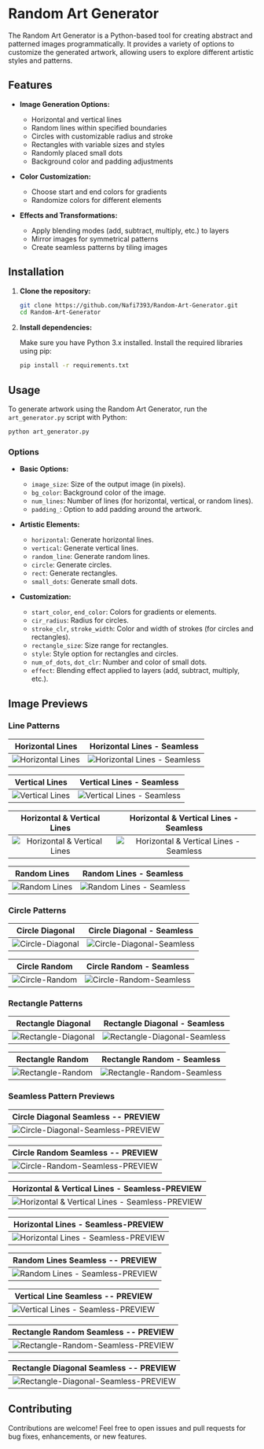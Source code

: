 # Random Art Generator


The Random Art Generator is a Python-based tool for creating abstract and patterned images programmatically. It provides a variety of options to customize the generated artwork, allowing users to explore different artistic styles and patterns.

## Features

- **Image Generation Options:**
  - Horizontal and vertical lines
  - Random lines within specified boundaries
  - Circles with customizable radius and stroke
  - Rectangles with variable sizes and styles
  - Randomly placed small dots
  - Background color and padding adjustments

- **Color Customization:**
  - Choose start and end colors for gradients
  - Randomize colors for different elements

- **Effects and Transformations:**
  - Apply blending modes (add, subtract, multiply, etc.) to layers
  - Mirror images for symmetrical patterns
  - Create seamless patterns by tiling images

## Installation

1. **Clone the repository:**

   ```bash
   git clone https://github.com/Nafi7393/Random-Art-Generator.git
   cd Random-Art-Generator
   ```

2. **Install dependencies:**

   Make sure you have Python 3.x installed. Install the required libraries using pip:

   ```bash
   pip install -r requirements.txt
   ```

## Usage

To generate artwork using the Random Art Generator, run the `art_generator.py` script with Python:

```bash
python art_generator.py
```

### Options

- **Basic Options:**
  - `image_size`: Size of the output image (in pixels).
  - `bg_color`: Background color of the image.
  - `num_lines`: Number of lines (for horizontal, vertical, or random lines).
  - `padding_`: Option to add padding around the artwork.

- **Artistic Elements:**
  - `horizontal`: Generate horizontal lines.
  - `vertical`: Generate vertical lines.
  - `random_line`: Generate random lines.
  - `circle`: Generate circles.
  - `rect`: Generate rectangles.
  - `small_dots`: Generate small dots.

- **Customization:**
  - `start_color`, `end_color`: Colors for gradients or elements.
  - `cir_radius`: Radius for circles.
  - `stroke_clr`, `stroke_width`: Color and width of strokes (for circles and rectangles).
  - `rectangle_size`: Size range for rectangles.
  - `style`: Style option for rectangles and circles.
  - `num_of_dots`, `dot_clr`: Number and color of small dots.
  - `effect`: Blending effect applied to layers (add, subtract, multiply, etc.).


## Image Previews

### Line Patterns

|               Horizontal Lines                |                    Horizontal Lines - Seamless                    |
|:---------------------------------------------:|:-----------------------------------------------------------------:|
| ![Horizontal Lines](DEMO/line-horizontal.jpg) | ![Horizontal Lines - Seamless](DEMO/line-horizontal-seamless.jpg) |

|              Vertical Lines               |                   Vertical Lines - Seamless                   |
|:-----------------------------------------:|:-------------------------------------------------------------:|
| ![Vertical Lines](DEMO/line-vertical.jpg) | ![Vertical Lines - Seamless](DEMO/line-vertical-seamless.jpg) |

|                      Horizontal & Vertical Lines                      |                          Horizontal & Vertical Lines - Seamless                           |
|:---------------------------------------------------------------------:|:-----------------------------------------------------------------------------------------:|
| ![Horizontal & Vertical Lines](DEMO/line-horizontal_and_vertical.jpg) | ![Horizontal & Vertical Lines - Seamless](DEMO/line-horizontal_and_vertical-seamless.jpg) |

|             Random Lines              |                  Random Lines - Seamless                  |
|:-------------------------------------:|:---------------------------------------------------------:|
| ![Random Lines](DEMO/line-random.jpg) | ![Random Lines - Seamless](DEMO/line-random-seamless.jpg) |



### Circle Patterns

|               Circle Diagonal                |                   Circle Diagonal - Seamless                   |
|:--------------------------------------------:|:--------------------------------------------------------------:|
| ![Circle-Diagonal](DEMO/circle-diagonal.jpg) | ![Circle-Diagonal-Seamless](DEMO/circle-diagonal-seamless.jpg) |

|              Circle Random               |                  Circle Random - Seamless                  |
|:----------------------------------------:|:----------------------------------------------------------:|
| ![Circle-Random](DEMO/circle-random.jpg) | ![Circle-Random-Seamless](DEMO/circle-random-seamless.jpg) |

### Rectangle Patterns

|                 Rectangle Diagonal                 |                    Rectangle Diagonal - Seamless                     |
|:--------------------------------------------------:|:--------------------------------------------------------------------:|
| ![Rectangle-Diagonal](DEMO/rectangle-diagonal.jpg) | ![Rectangle-Diagonal-Seamless](DEMO/rectangle-diagonal-seamless.jpg) |

|                Rectangle Random                |                   Rectangle Random - Seamless                    |
|:----------------------------------------------:|:----------------------------------------------------------------:|
| ![Rectangle-Random](DEMO/rectangle-random.jpg) | ![Rectangle-Random-Seamless](DEMO/rectangle-random-seamless.jpg) |

### Seamless Pattern Previews

|                              Circle Diagonal Seamless -- PREVIEW                               |
|:----------------------------------------------------------------------------------------------:|
| ![Circle-Diagonal-Seamless-PREVIEW](DEMO/pattern-preview/circle-diagonal-seamless-PREVIEW.png) |

|                             Circle Random Seamless -- PREVIEW                              |
|:------------------------------------------------------------------------------------------:|
| ![Circle-Random-Seamless-PREVIEW](DEMO/pattern-preview/circle-random-seamless-PREVIEW.png) |

|                                      Horizontal & Vertical Lines - Seamless-PREVIEW                                       |
|:-------------------------------------------------------------------------------------------------------------------------:|
| ![Horizontal & Vertical Lines - Seamless-PREVIEW](DEMO/pattern-preview/line-horizontal_and_vertical-seamless-PREVIEW.png) |

|                                Horizontal Lines - Seamless-PREVIEW                                |
|:-------------------------------------------------------------------------------------------------:|
| ![Horizontal Lines - Seamless-PREVIEW](DEMO/pattern-preview/line-horizontal-seamless-PREVIEW.png) |

|                             Random Lines Seamless -- PREVIEW                              |
|:-----------------------------------------------------------------------------------------:|
| ![Random Lines - Seamless-PREVIEW](DEMO/pattern-preview/line-random-seamless-PREVIEW.png) |

|                               Vertical Line Seamless -- PREVIEW                               |
|:---------------------------------------------------------------------------------------------:|
| ![Vertical Lines - Seamless-PREVIEW](DEMO/pattern-preview/line-vertical-seamless-PREVIEW.png) |

|                               Rectangle Random Seamless -- PREVIEW                               |
|:------------------------------------------------------------------------------------------------:|
| ![Rectangle-Random-Seamless-PREVIEW](DEMO/pattern-preview/rectangle-random-seamless-PREVIEW.png) |

|                                Rectangle Diagonal Seamless -- PREVIEW                                |
|:----------------------------------------------------------------------------------------------------:|
| ![Rectangle-Diagonal-Seamless-PREVIEW](DEMO/pattern-preview/rectangle-diagonal-seamless-PREVIEW.png) |


## Contributing

Contributions are welcome! Feel free to open issues and pull requests for bug fixes, enhancements, or new features.
